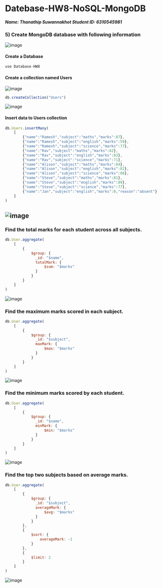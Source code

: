 # Datebase-HW8-NoSQL-MongoDB

***Name: Thanathip Suwannakhot Student ID: 6310545981***

### 5) Create MongoDB database with following information
![image](https://user-images.githubusercontent.com/78087668/159250886-bbda62cf-b732-4a91-b202-4a2456f1ef23.png)
#### Create a Database
```js
use Database-HW8
```
#### Create a collection named Users 
![image](https://user-images.githubusercontent.com/78087668/159250307-a380f443-c752-4d98-ba11-da9c653b8cae.png)
```js
db.createCollection("Users")
```
![image](https://user-images.githubusercontent.com/78087668/159251184-89b92556-9e91-47be-958c-885bf8878ffe.png)
#### Insert data to Users collection
```js
db.Users.insertMany(
    [
        {"name":"Ramesh","subject":"maths","marks":87},
        {"name":"Ramesh","subject":"english","marks":59},
        {"name":"Ramesh","subject":"science","marks":77},
        {"name":"Rav","subject":"maths","marks":62},
        {"name":"Rav","subject":"english","marks":83},
        {"name":"Rav","subject":"science","marks":71},
        {"name":"Alison","subject":"maths","marks":84},
        {"name":"Alison","subject":"english","marks":82},
        {"name":"Alison","subject":"science","marks":86},
        {"name":"Steve","subject":"maths","marks":81},
        {"name":"Steve","subject":"english","marks":89},
        {"name":"Steve","subject":"science","marks":77},
        {"name":"Jan","subject":"english","marks":0,"reason":"absent"}
    ]
)
```
![image](https://user-images.githubusercontent.com/78087668/159254030-2573f891-c75c-415b-950a-60cd77720930.png)
-----
### Find the total marks for each student across all subjects.
```js
db.User.aggregate(
    [
        {
            $group: {
              _id: "$name",
              totalMark: {
                  $sum: "$marks"
              }
            }
        }
    ]
)
```
![image](https://user-images.githubusercontent.com/78087668/159254245-08fec31c-994b-4d43-ba88-c90a275ebbcd.png)

### Find the maximum marks scored in each subject.
```js
db.User.aggregate(
    [
        {
            $group: {
              _id: "$subject",
              maxMark: {
                  $max: "$marks"
              }
            }
        }
    ]
)
```
![image](https://user-images.githubusercontent.com/78087668/159254791-d9ed31e5-a66b-42c2-a623-e47def1b233b.png)

### Find the minimum marks scored by each student.
```js
db.User.aggregate(
    [
        {
            $group: {
              _id: "$name",
              minMark: {
                  $min: "$marks"
              }
            }
        }
    ]
)
```
![image](https://user-images.githubusercontent.com/78087668/159254893-7664062d-084a-4209-a293-7399f73b2f71.png)

### Find the top two subjects based on average marks.
```js
db.User.aggregate(
    [
        {
            $group: {
              _id: "$subject",
              averageMark: {
                  $avg: "$marks"
              }
            }
        },
        {
            $sort: {
                averageMark: -1
            }
        },
        {
            $limit: 2
        }
    ]
)
```
![image](https://user-images.githubusercontent.com/78087668/159255002-70b2288a-28d1-4cfc-a034-62b9d716deb0.png)

